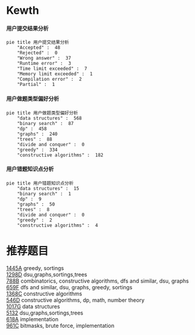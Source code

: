 # Kewth

<!-- tabs:start -->



#### **用户提交结果分析**

```mermaid
pie title 用户提交结果分析
    "Accepted" :  48
    "Rejected" :  0
    "Wrong answer" :  37
    "Runtime error" :  3
    "Time limit exceeded" :  7
    "Memory limit exceeded" :  1
    "Compilation error" :  2
    "Partial" :  1
```

#### **用户做题类型偏好分析**

```mermaid
pie title 用户做题类型偏好分析
    "data structures" :  568
    "binary search" :  87
    "dp" :  458
    "graphs" :  240
    "trees" :  88
    "divide and conquer" :  0
    "greedy" :  334
    "constructive algorithms" :  182
```
#### **用户错题知识点分析**

```mermaid
pie title 用户错题知识点分析
    "data structures" :  15
    "binary search" :  1
    "dp" :  9
    "graphs" :  50
    "trees" :  8
    "divide and conquer" :  0
    "greedy" :  2
    "constructive algorithms" :  4
```



<!-- tabs:end -->
# 推荐题目
[1445A](https://codeforces.com/contest/1445/problem/A)		greedy,
                        sortings		  
[1298D](https://codeforces.com/contest/1298/problem/D)		dsu,graphs,sortings,trees		  
[788B](https://codeforces.com/contest/788/problem/B)		combinatorics,
                        constructive algorithms,
                        dfs and similar,
                        dsu,
                        graphs		  
[659F](https://codeforces.com/contest/659/problem/F)		dfs and similar,
                        dsu,
                        graphs,
                        greedy,
                        sortings		  
[1368C](https://codeforces.com/contest/1368/problem/C)		constructive algorithms		  
[546D](https://codeforces.com/contest/546/problem/D)		constructive algorithms,
                        dp,
                        math,
                        number theory		  
[1017G](https://codeforces.com/contest/1017/problem/G)		data structures		  
[5132](https://codeforces.com/contest/513/problem/2)		dsu,graphs,sortings,trees		  
[618A](https://codeforces.com/contest/618/problem/A)		implementation		  
[961C](https://codeforces.com/contest/961/problem/C)		bitmasks,
                        brute force,
                        implementation		  
